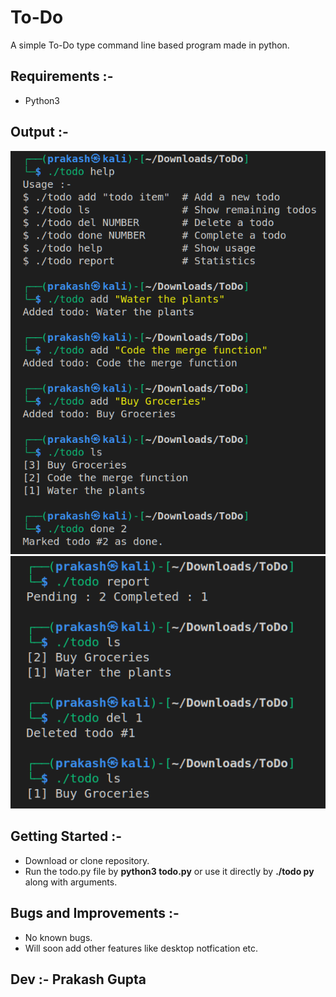 # To-Do
A simple To-Do type command line based program made in python.


## Requirements :- 

- Python3


 ## Output :- 
   
   ![Output-1](Output/Output-1.png)
   ![Output-2](Output/Output-2.png)
   
   
## Getting Started :-

- Download or clone repository.
- Run the todo.py file by **python3 todo.py** or use it directly by **./todo py** along with arguments.


## Bugs and Improvements :-

- No known bugs.
- Will soon add other features like desktop notfication etc.


## Dev :- Prakash Gupta
